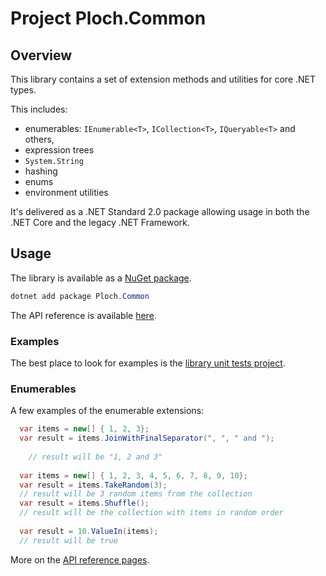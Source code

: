 # Project Ploch.Common

## Overview

This library contains a set of extension methods and utilities for core .NET types.

This includes:

- enumerables: `IEnumerable<T>`, `ICollection<T>`, `IQueryable<T>` and others,
- expression trees
- `System.String`
- hashing
- enums
- environment utilities

It's delivered as a .NET Standard 2.0 package allowing usage in both the .NET Core and the legacy
.NET Framework.

## Usage

The library is available as a [NuGet package](https://www.nuget.org/packages/Ploch.Common/).

```powershell
dotnet add package Ploch.Common
```

The API reference is available [here](https://github.ploch.dev/ploch-common/).

### Examples

The best place to look for examples is
the [library unit tests project](https://github.com/mrploch/ploch-common/tree/master/src/Common.Tests).

### Enumerables

A few examples of the enumerable extensions:

```csharp
  var items = new[] { 1, 2, 3};
  var result = items.JoinWithFinalSeparator(", ", " and ");
  
    // result will be "1, 2 and 3"
  
  var items = new[] { 1, 2, 3, 4, 5, 6, 7, 8, 9, 10};
  var result = items.TakeRandom(3);
  // result will be 3 random items from the collection
  var result = items.Shuffle();
  // result will be the collection with items in random order
  
  var result = 10.ValueIn(items);
  // result will be true
```

More on the [API reference pages](https://github.ploch.dev/ploch-common/).